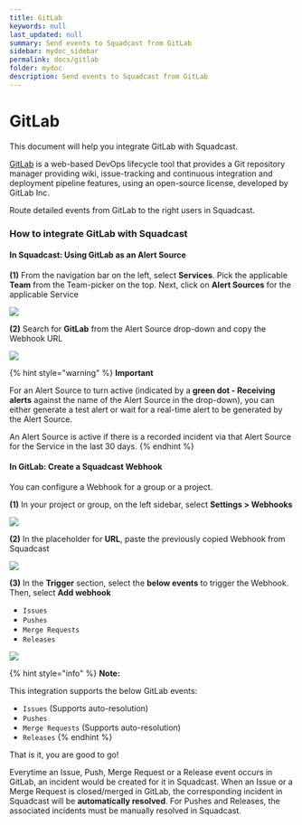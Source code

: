```yaml
---
title: GitLab
keywords: null
last_updated: null
summary: Send events to Squadcast from GitLab
sidebar: mydoc_sidebar
permalink: docs/gitlab
folder: mydoc
description: Send events to Squadcast from GitLab
---
```


# GitLab

This document will help you integrate GitLab with Squadcast.

[GitLab](https://gitlab.com/) is a web-based DevOps lifecycle tool that provides a Git repository manager providing wiki, issue-tracking and continuous integration and deployment pipeline features, using an open-source license, developed by GitLab Inc.

Route detailed events from GitLab to the right users in Squadcast.

### How to integrate GitLab with Squadcast

#### In Squadcast: Using GitLab as an Alert Source

**(1)** From the navigation bar on the left, select **Services**. Pick the applicable **Team** from the Team-picker on the top. Next, click on **Alert Sources** for the applicable Service

![](../../.gitbook/assets/alert\_source\_1.png)

**(2)** Search for **GitLab** from the Alert Source drop-down and copy the Webhook URL

![](../../.gitbook/assets/gitlab\_1.png)

{% hint style="warning" %}
**Important**

For an Alert Source to turn active (indicated by a **green dot - Receiving alerts** against the name of the Alert Source in the drop-down), you can either generate a test alert or wait for a real-time alert to be generated by the Alert Source.

An Alert Source is active if there is a recorded incident via that Alert Source for the Service in the last 30 days.
{% endhint %}

#### In GitLab: Create a Squadcast Webhook

You can configure a Webhook for a group or a project.

**(1)** In your project or group, on the left sidebar, select **Settings > Webhooks**

![](../../.gitbook/assets/gitlab\_2.png)

**(2)** In the placeholder for **URL**, paste the previously copied Webhook from Squadcast

![](../../.gitbook/assets/gitlab\_3.png)

**(3)** In the **Trigger** section, select the **below events** to trigger the Webhook. Then, select **Add webhook**

* `Issues`
* `Pushes`
* `Merge Requests`
* `Releases`

![](../../.gitbook/assets/gitlab\_4.png)

{% hint style="info" %}
**Note:**

This integration supports the below GitLab events:

* `Issues` (Supports auto-resolution)
* `Pushes`
* `Merge Requests` (Supports auto-resolution)
* `Releases`
{% endhint %}

That is it, you are good to go!

Everytime an Issue, Push, Merge Request or a Release event occurs in GitLab, an incident would be created for it in Squadcast. When an Issue or a Merge Request is closed/merged in GitLab, the corresponding incident in Squadcast will be **automatically resolved**. For Pushes and Releases, the associated incidents must be manually resolved in Squadcast.
